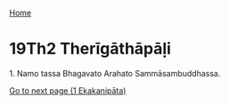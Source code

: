 
[Home](/)

# 19Th2 Therīgāthāpāḷi

1\. Namo tassa Bhagavato Arahato Sammāsambuddhassa.


[Go to next page (1 Ekakanipāta)](1.md)


